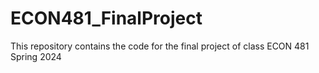 # ECON481_FinalProject
This repository contains the code for the final project of class ECON 481 Spring 2024
